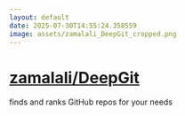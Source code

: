```yaml
---
layout: default
date: 2025-07-30T14:55:24.358559
image: assets/zamalali_DeepGit_cropped.png
---
```


# [zamalali/DeepGit](https://github.com/zamalali/DeepGit)

finds and ranks GitHub repos for your needs
